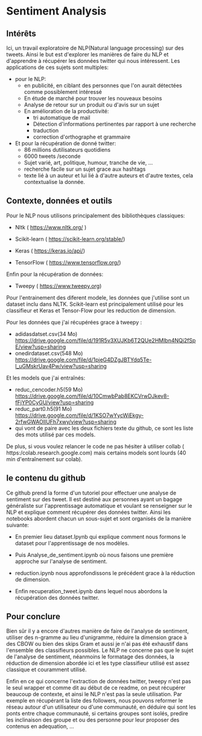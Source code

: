 # Sentiment Analysis

## Intérêts 

Ici, un travail exploratoire de NLP(Natural language processing) sur des tweets. Ainsi le but est d'explorer les manières de faire du NLP et d'apprendre à récupérer les données twitter qui nous intéressent.
Les applications de ces sujets sont multiples:
* pour le  NLP:  
  * en publicité, en ciblant des personnes que l'on aurait détectées comme possiblement intéressé
  * En étude de marché pour trouver les nouveaux besoins
  * Analyse de retour sur un produit ou d'avis sur un sujet
  * En amélioration de la productivité:
    * tri automatique de mail    
    * Détection d'informations pertinentes par rapport à une recherche
    * traduction
    * correction d'orthographe et grammaire
* Et pour la récupération de donné twitter:  
  * 86 millions dutilisateurs quotidiens  
  * 6000 tweets /seconde  
  * Sujet varié, art, politique, humour, tranche de vie, ...  
  * recherche facile sur un sujet grace aux hashtags  
  * texte lié à un auteur et lui lié à d'autre auteurs et d'autre textes, cela contextualise la donnée.

## Contexte, données et outils
Pour le NLP nous utilisons principalement des bibliothèques classiques:

* Nltk ( https://www.nltk.org/ )

* Scikit-learn ( https://scikit-learn.org/stable/)

* Keras ( https://keras.io/api/)

* TensorFlow ( https://www.tensorflow.org/)

Enfin pour la récupération de données:

* Tweepy ( https://www.tweepy.org)

Pour l'entrainement des diferent modele, les données que j'utilise sont un dataset inclu dans NLTK. Scikit-learn est principalement utilisé pour les classifieur et Keras et Tensor-Flow pour les reduction de dimension.

Pour les données que j'ai récupérées grace à tweepy :
* adidasdatset.csv(34 Mo) https://drive.google.com/file/d/191R5v3XUJKb6T2QUe2HMlbn4NQj2fSpE/view?usp=sharing
* onedirdataset.csv(548 Mo) https://drive.google.com/file/d/1pjeG4DZgJBTYdq5Te-l_uGMskrUav4Pw/view?usp=sharing

Et les models que j'ai entraînés:
* reduc_cencoder.h5(59 Mo) https://drive.google.com/file/d/10CmwbPab8EKCVrwDJkev8-fFjYP0CyGU/view?usp=sharing
* reduc_part0.h5(91 Mo) https://drive.google.com/file/d/1KSO7wYycWiEkgy-2rfwGWAOIlUFh7xwy/view?usp=sharing
* qui vont de paire avec les deux fichiers texte du github, ce sont les liste des mots utilisé par ces models.

De plus, si vous voulez relancer le code ne pas hésiter à utiliser collab ( https:/colab.research.google.com) mais certains models sont lourds (40 min d'entraînement sur colab).

## le contenu du github

Ce github prend la forme d'un tutoriel pour effectuer une analyse de sentiment sur des tweet. Il est destiné aux personnes ayant un bagage généraliste sur l'apprentissage automatique et voulant se renseigner sur le NLP et explique comment récupérer des données twitter.
Ainsi les notebooks abordent chacun un sous-sujet et sont organisés de la manière suivante: 

* En premier lieu dataset.Ipynb qui explique comment nous formons le dataset pour l'apprentissage de nos modèles.  

* Puis Analyse_de_sentiment.ipynb où nous faisons une première approche sur l'analyse de sentiment.  

* reduction.ipynb nous approfondissons le précédent grace à la réduction de dimension.  

* Enfin recuperation_tweet.ipynb dans lequel nous abordons la récupération des données twitter. 

## Pour conclure

Bien sûr il y a encore d'autres manière de faire de l'analyse de sentiment, utiliser des n-gramme au lieu d'unigramme, réduire la dimension grace à des CBOW ou bien des skips Gram et aussi je n'ai pas été exhaustif dans l'ensemble des classifieurs possibles. Le NLP ne concerne pas que le sujet de l'analyse de sentiment, néanmoins le formatage des données, la réduction de dimension abordée ici et les type classifieur utilisé est assez classique et couramment utilisé.

Enfin en ce qui concerne l'extraction de données twitter, tweepy n'est pas le seul wrapper et comme dit au début de ce readme, on peut récupérer beaucoup de contexte, et ainsi le NLP n'est pas la seule utilisation. Par exemple en récupérant la liste des followers, nous pouvons reformer le réseau autour d'un utilisateur ou d'une communauté, en déduire qui sont les ponts entre chaque communauté, si certains groupes sont isolés, predire les inclinaison des groupe et ou des personne pour leur proposer des contenus en adequation, ...

